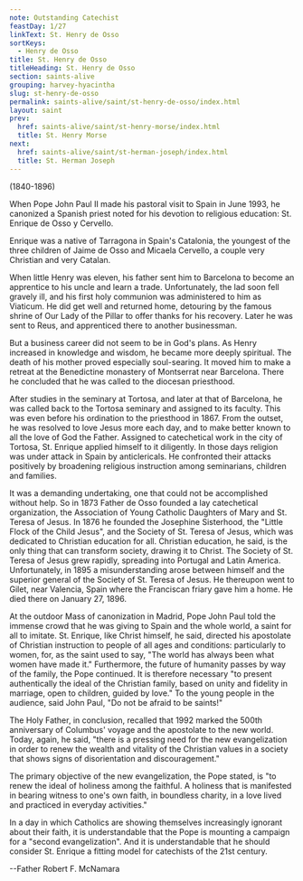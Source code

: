 ```yaml
---
note: Outstanding Catechist
feastDay: 1/27
linkText: St. Henry de Osso
sortKeys:
  - Henry de Osso
title: St. Henry de Osso
titleHeading: St. Henry de Osso
section: saints-alive
grouping: harvey-hyacintha
slug: st-henry-de-osso
permalink: saints-alive/saint/st-henry-de-osso/index.html
layout: saint
prev:
  href: saints-alive/saint/st-henry-morse/index.html
  title: St. Henry Morse
next:
  href: saints-alive/saint/st-herman-joseph/index.html
  title: St. Herman Joseph
---
```

(1840-1896)

When Pope John Paul II made his pastoral visit to Spain in June 1993, he canonized a Spanish priest noted for his devotion to religious education: St. Enrique de Osso y Cervello.

Enrique was a native of Tarragona in Spain's Catalonia, the youngest of the three children of Jaime de Osso and Micaela Cervello, a couple very Christian and very Catalan.

When little Henry was eleven, his father sent him to Barcelona to become an apprentice to his uncle and learn a trade. Unfortunately, the lad soon fell gravely ill, and his first holy communion was administered to him as Viaticum. He did get well and returned home, detouring by the famous shrine of Our Lady of the Pillar to offer thanks for his recovery. Later he was sent to Reus, and apprenticed there to another businessman.

But a business career did not seem to be in God's plans. As Henry increased in knowledge and wisdom, he became more deeply spiritual. The death of his mother proved especially soul-searing. It moved him to make a retreat at the Benedictine monastery of Montserrat near Barcelona. There he concluded that he was called to the diocesan priesthood.

After studies in the seminary at Tortosa, and later at that of Barcelona, he was called back to the Tortosa seminary and assigned to its faculty. This was even before his ordination to the priesthood in 1867. From the outset, he was resolved to love Jesus more each day, and to make better known to all the love of God the Father. Assigned to catechetical work in the city of Tortosa, St. Enrique applied himself to it diligently. In those days religion was under attack in Spain by anticlericals. He confronted their attacks positively by broadening religious instruction among seminarians, children and families.

It was a demanding undertaking, one that could not be accomplished without help. So in 1873 Father de Osso founded a lay catechetical organization, the Association of Young Catholic Daughters of Mary and St. Teresa of Jesus. In 1876 he founded the Josephine Sisterhood, the "Little Flock of the Child Jesus", and the Society of St. Teresa of Jesus, which was dedicated to Christian education for all. Christian education, he said, is the only thing that can transform society, drawing it to Christ. The Society of St. Teresa of Jesus grew rapidly, spreading into Portugal and Latin America. Unfortunately, in 1895 a misunderstanding arose between himself and the superior general of the Society of St. Teresa of Jesus. He thereupon went to Gilet, near Valencia, Spain where the Franciscan friary gave him a home. He died there on January 27, 1896.

At the outdoor Mass of canonization in Madrid, Pope John Paul told the immense crowd that he was giving to Spain and the whole world, a saint for all to imitate. St. Enrique, like Christ himself, he said, directed his apostolate of Christian instruction to people of all ages and conditions: particularly to women, for, as the saint used to say, "The world has always been what women have made it." Furthermore, the future of humanity passes by way of the family, the Pope continued. It is therefore necessary "to present authentically the ideal of the Christian family, based on unity and fidelity in marriage, open to children, guided by love." To the young people in the audience, said John Paul, "Do not be afraid to be saints!"

The Holy Father, in conclusion, recalled that 1992 marked the 500th anniversary of Columbus' voyage and the apostolate to the new world. Today, again, he said, "there is a pressing need for the new evangelization in order to renew the wealth and vitality of the Christian values in a society that shows signs of disorientation and discouragement."

The primary objective of the new evangelization, the Pope stated, is "to renew the ideal of holiness among the faithful. A holiness that is manifested in bearing witness to one's own faith, in boundless charity, in a love lived and practiced in everyday activities."

In a day in which Catholics are showing themselves increasingly ignorant about their faith, it is understandable that the Pope is mounting a campaign for a "second evangelization". And it is understandable that he should consider St. Enrique a fitting model for catechists of the 21st century.

\--Father Robert F. McNamara